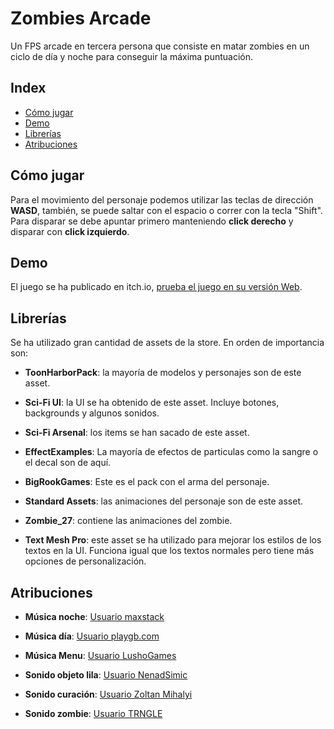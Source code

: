 # Zombies Arcade

Un FPS arcade en tercera persona que consiste en matar zombies en un ciclo de día y noche para conseguir la máxima puntuación.
 
## Index

- [Cómo jugar](https://github.com/Tomas-Gayo/zombies-arcade/blob/main/README.md#c%C3%B3mo-jugar)
- [Demo](https://github.com/Tomas-Gayo/zombies-arcade/blob/main/README.md#demo)
- [Librerías](https://github.com/Tomas-Gayo/zombies-arcade/blob/main/README.md#librer%C3%ADas)
- [Atribuciones](https://gitlab.com/Tomas-Gayo/pec3-platformsgame#atribuciones)

## Cómo jugar

Para el movimiento del personaje podemos utilizar las teclas de dirección **WASD**, también, se puede saltar con el espacio o correr con la tecla "Shift". Para disparar se debe apuntar primero manteniendo **click derecho** y disparar con **click izquierdo**.

## Demo

El juego se ha publicado en itch.io, [prueba el juego en su versión Web](https://tomas-gayo.itch.io/zombies-arcade).

## Librerías

Se ha utilizado gran cantidad de assets de la store. En orden de importancia son:

- **ToonHarborPack**: la mayoría de modelos y personajes son de este asset. 

- **Sci-Fi UI**: la UI se ha obtenido de este asset. Incluye botones, backgrounds y algunos sonidos. 

- **Sci-Fi Arsenal**: los items se han sacado de este asset.

- **EffectExamples**: La mayoría de efectos de particulas como la sangre o el decal son de aquí. 

- **BigRookGames**: Este es el pack con el arma del personaje. 

- **Standard Assets**: las animaciones del personaje son de este asset.  

- **Zombie_27**: contiene las animaciones del zombie.

- **Text Mesh Pro**: este asset se ha utilizado para mejorar los estilos de los textos en la UI. Funciona igual que los textos normales pero tiene más opciones de personalización.

## Atribuciones

- **Música noche**: [Usuario maxstack](https://opengameart.org/content/hold-the-fort)

- **Música día**: [Usuario playgb.com](https://opengameart.org/content/adventures-of-yuki-level-1-music)

- **Música Menu**: [Usuario LushoGames](https://opengameart.org/content/simple-action-beat)

- **Sonido objeto lila**: [Usuario NenadSimic](https://freesound.org/people/NenadSimic/sounds/171696/)

- **Sonido curación**: [Usuario Zoltan Mihalyi](https://opengameart.org/content/heal)

- **Sonido zombie**: [Usuario TRNGLE](https://freesound.org/people/TRNGLE/sounds/390614/)


